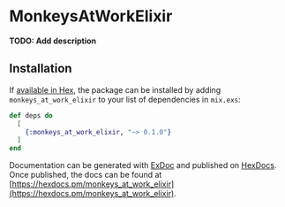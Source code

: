 # MonkeysAtWorkElixir

**TODO: Add description**

## Installation

If [available in Hex](https://hex.pm/docs/publish), the package can be installed
by adding `monkeys_at_work_elixir` to your list of dependencies in `mix.exs`:

```elixir
def deps do
  [
    {:monkeys_at_work_elixir, "~> 0.1.0"}
  ]
end
```

Documentation can be generated with [ExDoc](https://github.com/elixir-lang/ex_doc)
and published on [HexDocs](https://hexdocs.pm). Once published, the docs can
be found at [https://hexdocs.pm/monkeys_at_work_elixir](https://hexdocs.pm/monkeys_at_work_elixir).

